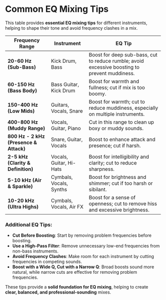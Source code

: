 # Common EQ Mixing Tips

This table provides **essential EQ mixing tips** for different instruments, helping to shape their tone and avoid frequency clashes in a mix.

| Frequency Range | Instrument | EQ Tip |
|----------------|------------|--------|
| **20-60 Hz (Sub-Bass)** | Kick Drum, Bass | Boost for deep sub-bass, cut to reduce rumble; avoid excessive boosting to prevent muddiness. |
| **60-150 Hz (Bass Body)** | Bass Guitar, Kick Drum | Boost for warmth and fullness; cut if mix is too boomy. |
| **150-400 Hz (Low Mids)** | Guitars, Vocals, Snare | Boost for warmth; cut to reduce muddiness, especially on multiple instruments. |
| **400-800 Hz (Muddy Range)** | Vocals, Guitar, Piano | Cut in this range to clean up boxy or muddy sounds. |
| **800 Hz - 2 kHz (Presence & Attack)** | Snare, Guitar, Vocals | Boost to enhance attack and presence; cut if harsh. |
| **2-5 kHz (Clarity & Definition)** | Vocals, Guitar, Hi-Hats | Boost for intelligibility and clarity; cut to reduce sharpness. |
| **5-10 kHz (Air & Sparkle)** | Cymbals, Vocals, Synths | Boost for brightness and shimmer; cut if too harsh or sibilant. |
| **10-20 kHz (Ultra Highs)** | Cymbals, Vocals, Air FX | Boost for a sense of openness; cut to remove hiss and excessive brightness. |

### Additional EQ Tips:
- **Cut Before Boosting**: Start by removing problem frequencies before boosting.
- **Use a High-Pass Filter**: Remove unnecessary low-end frequencies from non-bass instruments.
- **Avoid Frequency Clashes**: Make room for each instrument by cutting frequencies in competing sounds.
- **Boost with a Wide Q, Cut with a Narrow Q**: Broad boosts sound more natural, while narrow cuts are effective for removing problem frequencies.

These tips provide a **solid foundation for EQ mixing**, helping to create **clear, balanced, and professional-sounding** mixes.